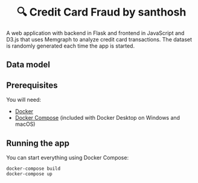 <h1 align="center">
 🔍 Credit Card Fraud by santhosh
</h1>



A web application with backend in Flask and frontend in JavaScript and D3.js
that uses Memgraph to analyze credit card transactions. The dataset is randomly
generated each time the app is started.

## Data model

## Prerequisites

You will need:

- [Docker](https://docs.docker.com/get-docker/)
- [Docker Compose](https://docs.docker.com/compose/install/) (included with
  Docker Desktop on Windows and macOS)

## Running the app

You can start everything using Docker Compose:

```
docker-compose build
docker-compose up
```
